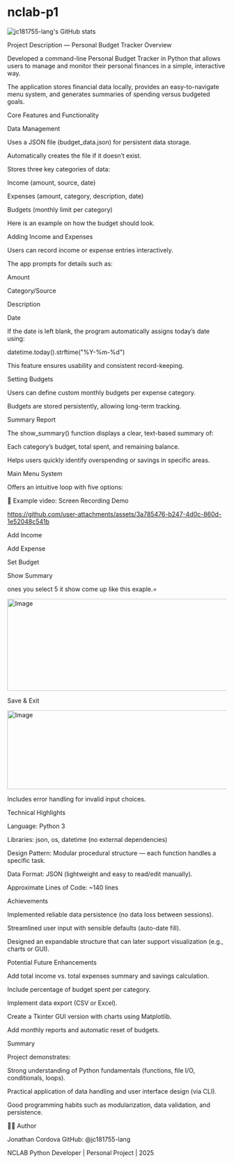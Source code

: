 # nclab-p1

![jc181755-lang's GitHub stats](https://github-readme-stats.vercel.app/api?username=jc181755-lang&show_icons=true&theme=default)

Project Description — Personal Budget Tracker
Overview

Developed a command-line Personal Budget Tracker in Python that allows users to manage and monitor their personal finances in a 
simple, interactive way.

The application stores financial data locally, provides an easy-to-navigate menu system, and generates summaries of spending versus budgeted goals.

Core Features and Functionality

Data Management

Uses a JSON file (budget_data.json) for persistent data storage.

Automatically creates the file if it doesn’t exist.

Stores three key categories of data:

Income (amount, source, date)

Expenses (amount, category, description, date)

Budgets (monthly limit per category)

Here is an example on how the budget should look.

Adding Income and Expenses

Users can record income or expense entries interactively.

The app prompts for details such as:

Amount

Category/Source

Description

Date

If the date is left blank, the program automatically assigns today’s date using:

datetime.today().strftime("%Y-%m-%d")


This feature ensures usability and consistent record-keeping.

Setting Budgets

Users can define custom monthly budgets per expense category.

Budgets are stored persistently, allowing long-term tracking.

Summary Report

The show_summary() function displays a clear, text-based summary of:

Each category’s budget, total spent, and remaining balance.

Helps users quickly identify overspending or savings in specific areas.

Main Menu System

Offers an intuitive loop with five options:



🎥 Example video:
Screen Recording Demo

https://github.com/user-attachments/assets/3a785476-b247-4d0c-860d-1e52048c541b

Add Income

Add Expense

Set Budget

Show Summary 

ones you select 5 it show come up like this exaple.=

<img width="672" height="211" alt="Image" src="https://github.com/user-attachments/assets/0e4c7f4b-6107-47e1-afc8-281dfc184f56" />

Save & Exit

<img width="1366" height="181" alt="Image" src="https://github.com/user-attachments/assets/8499241b-ca00-4652-94eb-4d8ab532a8e5" />


Includes error handling for invalid input choices.

Technical Highlights

Language: Python 3

Libraries: json, os, datetime (no external dependencies)

Design Pattern: Modular procedural structure — each function handles a specific task.

Data Format: JSON (lightweight and easy to read/edit manually).

Approximate Lines of Code: ~140 lines

Achievements

Implemented reliable data persistence (no data loss between sessions).

Streamlined user input with sensible defaults (auto-date fill).

Designed an expandable structure that can later support visualization (e.g., charts or GUI).

Potential Future Enhancements

Add total income vs. total expenses summary and savings calculation.

Include percentage of budget spent per category.

Implement data export (CSV or Excel).

Create a Tkinter GUI version with charts using Matplotlib.

Add monthly reports and automatic reset of budgets.

Summary

Project demonstrates:

Strong understanding of Python fundamentals (functions, file I/O, conditionals, loops).

Practical application of data handling and user interface design (via CLI).

Good programming habits such as modularization, data validation, and persistence.

🧑‍💻 Author

Jonathan Cordova
GitHub: @jc181755-lang

NCLAB Python Developer | Personal Project | 2025
